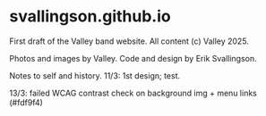 # svallingson.github.io

First draft of the Valley band website.
All content (c) Valley 2025.

Photos and images by Valley. Code and design by Erik Svallingson.

Notes to self and history.
11/3: 1st design; test.

13/3: failed WCAG contrast check on background img + menu links (#fdf9f4)
